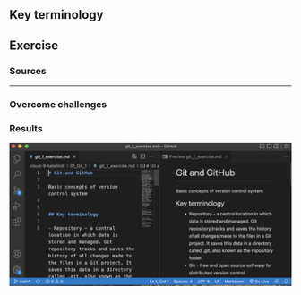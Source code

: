 # 

## Key terminology


## Exercise




### Sources


****

### Overcome challenges

### Results


![screenshot](/00_includes/git_02_screenshot.png)
